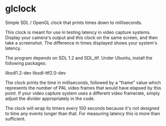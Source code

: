 # glclock
Simple SDL / OpenGL clock that prints times down to milliseconds.

This clock is meant for use in testing latency in video capture
systems. Display your camera's output and this clock on the same
screen, and then take a screenshot. The difference in times
displayed shows your system's latency.

The program depends on SDL 1.2 and SDL_ttf. Under Ubuntu, install
the following packages:

libsdl1.2-dev
libsdl-ttf2.0-dev

The clock prints the time in milliseconds, followed by a "frame"
value which represents the number of PAL video frames that would
have elapsed by this point. If your video capture system uses
a different video framerate, simply adjust the divider
appropriately in the code.

The clock will wrap its timers every 100 seconds because it's
not designed to time any events longer than that. For measuring
latency this is more than sufficient.

